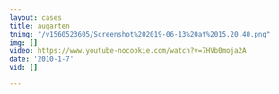 ```yaml
---
layout: cases
title: augarten
tnimg: "/v1560523605/Screenshot%202019-06-13%20at%2015.20.40.png"
img: []
video: https://www.youtube-nocookie.com/watch?v=7HVb0moja2A
date: '2010-1-7'
vid: []

---
```


